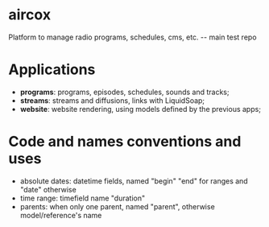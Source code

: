 # aircox
Platform to manage radio programs, schedules, cms, etc. -- main test repo

# Applications
* **programs**: programs, episodes, schedules, sounds and tracks;
* **streams**:  streams and diffusions, links with LiquidSoap;
* **website**: website rendering, using models defined by the previous apps;


# Code and names conventions and uses
* absolute dates: datetime fields, named "begin" "end" for ranges and "date" otherwise
* time range: timefield name "duration"
* parents: when only one parent, named "parent", otherwise model/reference's name

